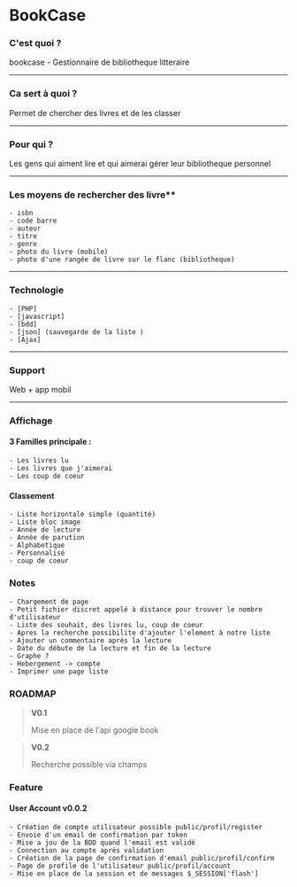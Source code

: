# BookCase

### C'est quoi ?

bookcase - Gestionnaire de bibliotheque litteraire

________________________________________________________________

### Ca sert à quoi ?

Permet de chercher des livres et de les classer

________________________________________________________________


### Pour qui ?

Les gens qui aiment lire et qui aimerai gérer leur bibliotheque personnel

________________________________________________________________


### Les moyens de rechercher des livre**

	- isbn
	- code barre
	- auteur
	- titre
	- genre
	- photo du livre (mobile)
	- photo d'une rangée de livre sur le flanc (bibliotheque)

________________________________________________________________


### Technologie

	- [PHP]
	- [javascript]
	- [bdd]
	- [json] (sauvegarde de la liste )
	- [Ajax]

________________________________________________________________

### Support

Web + app mobil

________________________________________________________________


### Affichage


#### 3 Familles principale :
	- Les livres lu
	- Les livres que j'aimerai
	- Les coup de coeur

#### Classement
	- Liste horizontale simple (quantité)
	- Liste bloc image
	- Année de lecture
	- Année de parution
	- Alphabetique
	- Personnalisé
	- coup de coeur



### Notes

	- Chargement de page
	- Petit fichier discret appelé à distance pour trouver le nombre d'utilisateur
	- Liste des souhait, des livres lu, coup de coeur
	- Apres la recherche possibilite d'ajouter l'element à notre liste
	- Ajouter un commentaire après la lecture
	- Date du débute de la lecture et fin de la lecture
	- Graphe ?
	- Hebergement -> compte
	- Imprimer une page liste




### ROADMAP

> **V0.1**
> 
> Mise en place de l'api google book

> **V0.2**
> 
> Recherche possible via champs

### Feature

#### User Account v0.0.2

	- Création de compte utilisateur possible public/profil/register
	- Envoie d'un email de confirmation par token
	- Mise a jou de la BDD quand l'email est validé
	- Connection au compte après validation
	- Création de la page de confirmation d'email public/profil/confirm
	- Page de profile de l'utilisateur public/profil/account
	- Mise en place de la session et de messages $_SESSION['flash']